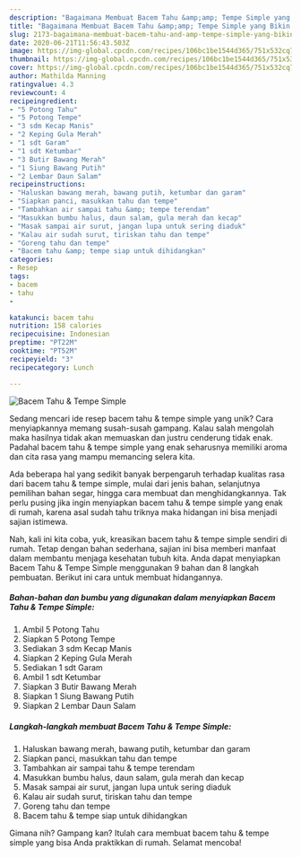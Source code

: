 ```yaml
---
description: "Bagaimana Membuat Bacem Tahu &amp;amp; Tempe Simple yang Bikin Ngiler"
title: "Bagaimana Membuat Bacem Tahu &amp;amp; Tempe Simple yang Bikin Ngiler"
slug: 2173-bagaimana-membuat-bacem-tahu-and-amp-tempe-simple-yang-bikin-ngiler
date: 2020-06-21T11:56:43.503Z
image: https://img-global.cpcdn.com/recipes/106bc1be1544d365/751x532cq70/bacem-tahu-tempe-simple-foto-resep-utama.jpg
thumbnail: https://img-global.cpcdn.com/recipes/106bc1be1544d365/751x532cq70/bacem-tahu-tempe-simple-foto-resep-utama.jpg
cover: https://img-global.cpcdn.com/recipes/106bc1be1544d365/751x532cq70/bacem-tahu-tempe-simple-foto-resep-utama.jpg
author: Mathilda Manning
ratingvalue: 4.3
reviewcount: 4
recipeingredient:
- "5 Potong Tahu"
- "5 Potong Tempe"
- "3 sdm Kecap Manis"
- "2 Keping Gula Merah"
- "1 sdt Garam"
- "1 sdt Ketumbar"
- "3 Butir Bawang Merah"
- "1 Siung Bawang Putih"
- "2 Lembar Daun Salam"
recipeinstructions:
- "Haluskan bawang merah, bawang putih, ketumbar dan garam"
- "Siapkan panci, masukkan tahu dan tempe"
- "Tambahkan air sampai tahu &amp; tempe terendam"
- "Masukkan bumbu halus, daun salam, gula merah dan kecap"
- "Masak sampai air surut, jangan lupa untuk sering diaduk"
- "Kalau air sudah surut, tiriskan tahu dan tempe"
- "Goreng tahu dan tempe"
- "Bacem tahu &amp; tempe siap untuk dihidangkan"
categories:
- Resep
tags:
- bacem
- tahu
- 

katakunci: bacem tahu  
nutrition: 158 calories
recipecuisine: Indonesian
preptime: "PT22M"
cooktime: "PT52M"
recipeyield: "3"
recipecategory: Lunch

---
```



![Bacem Tahu &amp; Tempe Simple](https://img-global.cpcdn.com/recipes/106bc1be1544d365/751x532cq70/bacem-tahu-tempe-simple-foto-resep-utama.jpg)

Sedang mencari ide resep bacem tahu &amp; tempe simple yang unik? Cara menyiapkannya memang susah-susah gampang. Kalau salah mengolah maka hasilnya tidak akan memuaskan dan justru cenderung tidak enak. Padahal bacem tahu &amp; tempe simple yang enak seharusnya memiliki aroma dan cita rasa yang mampu memancing selera kita.

Ada beberapa hal yang sedikit banyak berpengaruh terhadap kualitas rasa dari bacem tahu &amp; tempe simple, mulai dari jenis bahan, selanjutnya pemilihan bahan segar, hingga cara membuat dan menghidangkannya. Tak perlu pusing jika ingin menyiapkan bacem tahu &amp; tempe simple yang enak di rumah, karena asal sudah tahu triknya maka hidangan ini bisa menjadi sajian istimewa.




Nah, kali ini kita coba, yuk, kreasikan bacem tahu &amp; tempe simple sendiri di rumah. Tetap dengan bahan sederhana, sajian ini bisa memberi manfaat dalam membantu menjaga kesehatan tubuh kita. Anda dapat menyiapkan Bacem Tahu &amp; Tempe Simple menggunakan 9 bahan dan 8 langkah pembuatan. Berikut ini cara untuk membuat hidangannya.

<!--inarticleads1-->

##### Bahan-bahan dan bumbu yang digunakan dalam menyiapkan Bacem Tahu &amp; Tempe Simple:

1. Ambil 5 Potong Tahu
1. Siapkan 5 Potong Tempe
1. Sediakan 3 sdm Kecap Manis
1. Siapkan 2 Keping Gula Merah
1. Sediakan 1 sdt Garam
1. Ambil 1 sdt Ketumbar
1. Siapkan 3 Butir Bawang Merah
1. Siapkan 1 Siung Bawang Putih
1. Siapkan 2 Lembar Daun Salam




<!--inarticleads2-->

##### Langkah-langkah membuat Bacem Tahu &amp; Tempe Simple:

1. Haluskan bawang merah, bawang putih, ketumbar dan garam
1. Siapkan panci, masukkan tahu dan tempe
1. Tambahkan air sampai tahu &amp; tempe terendam
1. Masukkan bumbu halus, daun salam, gula merah dan kecap
1. Masak sampai air surut, jangan lupa untuk sering diaduk
1. Kalau air sudah surut, tiriskan tahu dan tempe
1. Goreng tahu dan tempe
1. Bacem tahu &amp; tempe siap untuk dihidangkan




Gimana nih? Gampang kan? Itulah cara membuat bacem tahu &amp; tempe simple yang bisa Anda praktikkan di rumah. Selamat mencoba!
